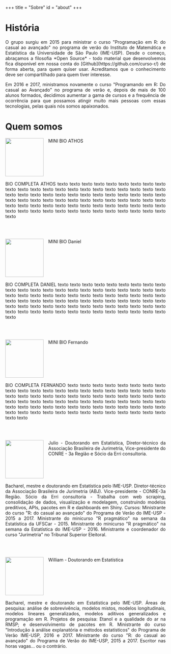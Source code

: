 +++
title = "Sobre"
id = "about"
+++

# História

<div align="justify">
<p>
O grupo surgiu em 2015 para ministrar o curso "Programação em R: do casual ao avançado" no programa de verão do Instituto de Matemática e Estatística da Universidade de São Paulo (IME-USP). Desde o começo, abraçamos a filosofia
*Open Source* - todo material que desenvolvemos fica disponível em nossa conta do 
[Github](https://github.com/curso-r/) de forma aberta, para quem quiser usar. 
Acreditamos que o conhecimento deve ser compartilhado para quem
tiver interesse.
</p>

<p>
Em 2016 e 2017, ministramos novamente o curso "Programando em R: Do casual ao
Avançado" no programa de verão e, depois de mais de 100 alunos formados, decidimos 
aumentar a gama de cursos e a frequência de ocorrência para que possamos atingir 
muito mais pessoas com essas tecnologias, pelas quais nós somos apaixonados.
</p>
</div>

# Quem somos

<div align="justify">

<div>
<img class="img-circle" src="https://avatars0.githubusercontent.com/u/1925102?v=3&amp;s=460" style="float: left; margin: 0px 15px 15px 0px;" width="120" height="120">
<p style="vertical-align: middle;"> MINI BIO ATHOS </p>
</div>

<br>

<div style="clear: left;">
<p>
BIO COMPLETA ATHOS texto texto texto texto texto texto texto texto texto texto texto texto texto texto texto texto texto texto texto texto texto texto texto texto texto texto texto texto texto texto texto texto texto texto texto texto texto texto texto texto texto texto texto texto texto texto texto texto texto texto texto texto texto texto texto texto texto texto texto texto texto texto texto texto texto texto texto texto texto texto texto texto texto texto texto
</p>
</div>

<br>
<br>

<div>
<img class="img-circle" src="https://avatars2.githubusercontent.com/u/4706822?v=3&amp;s=460" style="float: left; margin: 0px 15px 15px 0px;" width="120" height="120">
<p> MINI BIO Daniel </p>
</div>

<br>

<div style="clear: left;">
<p>
BIO COMPLETA DANIEL texto texto texto texto texto texto texto texto texto texto texto texto texto texto texto texto texto texto texto texto texto texto texto texto texto texto texto texto texto texto texto texto texto texto texto texto texto texto texto texto texto texto texto texto texto texto texto texto texto texto texto texto texto texto texto texto texto texto texto texto texto texto texto texto texto texto texto texto texto texto texto texto texto texto texto
</p>
</div>

<br>
<br>

<div>
<img class="img-circle" src="https://avatars3.githubusercontent.com/u/14807413?v=3&amp;s=460" style="float: left; margin: 0px 15px 15px 0px;" width="120" height="120">
<p> MINI BIO Fernando </p>
</div>

<br>

<div style="clear: left;">
<p>
BIO COMPLETA FERNANDO texto texto texto texto texto texto texto texto texto texto texto texto texto texto texto texto texto texto texto texto texto texto texto texto texto texto texto texto texto texto texto texto texto texto texto texto texto texto texto texto texto texto texto texto texto texto texto texto texto texto texto texto texto texto texto texto texto texto texto texto texto texto texto texto texto texto texto texto texto texto texto texto texto texto texto
</p>
</div>

<br>
<br>

<div>
<img class="img-circle" src="https://avatars2.githubusercontent.com/u/1425970?v=3&amp;s=460" style="float: left; margin: 0px 15px 15px 0px;" width="120" height="120">
<p>
Julio - Doutorando em Estatística, Diretor-técnico da Associação Brasileira de Jurimetria, Vice-presidente do CONRE - 3a Região e Sócio da Erri consultoria. </p>
</div>

<br>

<div style="clear: left;">
<p> Bacharel, mestre e doutorando em Estatística pelo IME-USP. Diretor-técnico da Associação Brasileira de Jurimetria (ABJ). Vice-presidente - CONRE-3a Região. Sócio da Erri consultoria - Trabalha com web scraping, consolidação de dados, visualização e modelagem, construindo modelos preditivos, APIs, pacotes em R e dashboards em Shiny. Cursos: Ministrante do curso "R: do casual ao avançado" do Programa de Verão do IME-USP - 2015 a 2017. Ministrante do minicurso "R pragmático" na semana da Estatística da UFSCar - 2015. Ministrante do minicurso "R pragmático" na semana da Estatística do IME-USP - 2016. Ministrante e coordenador do curso "Jurimetria" no Tribunal Superior Eleitoral. </p>
</div>

<br>
<br>

<div>
<img class="img-circle" src="https://avatars2.githubusercontent.com/u/8967307?v=3&amp;s=460" style="float: left; margin: 0px 15px 15px 0px;" width="120" height="120">
<p>
William - Doutorando em Estatística 
</p>
</div>

<br>

<div style="clear: left;">
<p>
Bacharel, mestre e doutorando em Estatística pelo IME-USP. Áreas de pesquisa: análise de sobrevivência, modelos mistos, modelos longitudinais, modelos lineares generalizados, modelos aditivos generalizados e programação em R. Projetos de pesquisa: Etanol e a qualidade do ar na RMSP; e desenvolvimento de pacotes em R. Ministrante do curso "Introdução à análise explanatória e métodos estatísticos" do Programa de Verão IME-USP, 2016 e 2017. Ministrante do curso "R: do casual ao avançado" do Programa de Verão do IME-USP, 2015 a 2017. Escritor nas horas vagas... ou o contrário.
</p>
</div>

</div>




